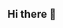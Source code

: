 ## Hi there 👋
<!--
Robotic Modelling and Drone Skin Design - Example Website
By Luke Emery | staffs.ac.uk
Copyright (c) 2022 Luke Emery - All Rights Reserved
-->

<!--
**George-Paizakis/George-Paizakis** is a ✨ _special_ ✨ repository because its `README.md` (this file) appears on your GitHub profile.

Here are some ideas to get you started:

- 🔭 I’m currently working on ...
- 🌱 I’m currently learning ...
- 👯 I’m looking to collaborate on ...
- 🤔 I’m looking for help with ...
- 💬 Ask me about ...
- 📫 How to reach me: ...
- 😄 Pronouns: ...
- ⚡ Fun fact: ...
-->

